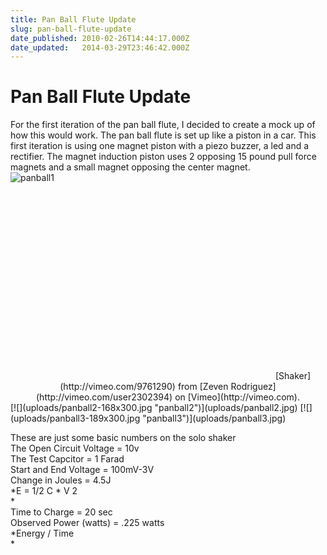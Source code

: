 ```yaml
---
title: Pan Ball Flute Update
slug: pan-ball-flute-update
date_published: 2010-02-26T14:44:17.000Z
date_updated:   2014-03-29T23:46:42.000Z
---
```



# Pan Ball Flute Update

For the first iteration of the pan ball flute, I decided to create a mock up of how this would work. The pan ball flute is set up like a piston in a car. This first iteration is using one magnet piston with a piezo buzzer, a led and a rectifier. The magnet induction piston uses 2 opposing 15 pound pull force magnets and a small magnet opposing the center magnet.  
![](uploads/panball1-168x300.jpg "panball1")

<div style="text-align: center;"><object classid="clsid:d27cdb6e-ae6d-11cf-96b8-444553540000" codebase="http://download.macromedia.com/pub/shockwave/cabs/flash/swflash.cab#version=6,0,40,0" height="300" width="400"><param name="allowfullscreen" value="true"></param><param name="allowscriptaccess" value="always"></param><param name="src" value="http://vimeo.com/moogaloop.swf?clip_id=9761290&server=vimeo.com&show_title=1&show_byline=1&show_portrait=0&color=&fullscreen=1"></param><embed allowfullscreen="true" allowscriptaccess="always" height="300" src="http://vimeo.com/moogaloop.swf?clip_id=9761290&server=vimeo.com&show_title=1&show_byline=1&show_portrait=0&color=&fullscreen=1" type="application/x-shockwave-flash" width="400"></embed></object>[Shaker](http://vimeo.com/9761290) from [Zeven Rodriguez](http://vimeo.com/user2302394) on [Vimeo](http://vimeo.com).</div>[![](uploads/panball2-168x300.jpg "panball2")](uploads/panball2.jpg)  
[![](uploads/panball3-189x300.jpg "panball3")](uploads/panball3.jpg)

These are just some basic numbers on the solo shaker  
 The Open Circuit Voltage = 10v  
 The Test Capcitor = 1 Farad  
 Start and End Voltage = 100mV-3V  
 Change in Joules = 4.5J  
*E = 1/2 C * V 2  
*  
 Time to Charge = 20 sec  
 Observed Power (watts) = .225 watts  
*Energy / Time  
*
